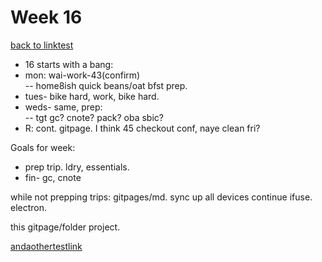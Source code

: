 # Week 16  

[back to linktest](linktest.md)


- 16 starts with a bang:
- mon:  wai-work-43(confirm)  
--  home8ish quick beans/oat bfst prep.
- tues- bike hard, work, bike hard.  
- weds- same, prep:  
-- tgt gc?  cnote? pack? oba sbic?  
- R: cont.  gitpage.  I think 45 checkout conf, naye clean fri?  

Goals for week:  
- prep trip. ldry, essentials.  
-  fin- gc, cnote  

while not prepping trips:  gitpages/md.  sync up all devices
continue ifuse.
electron.  

this gitpage/folder project.

[andaothertestlink](anothertestlink.md)


